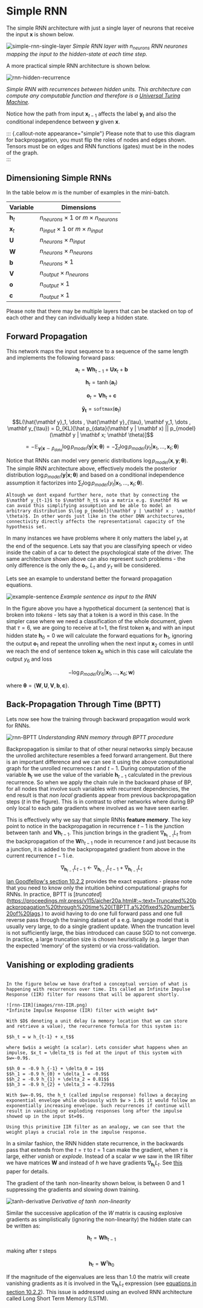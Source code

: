 # Simple RNN 

The simple RNN architecture with just a single layer of neurons that receive the input $\mathbf{x}$ is shown below.

![simple-rnn-single-layer](images/simple-rnn-simple-layer.png)
*Simple RNN layer with $n_{neurons}$ RNN neurones mapping the input to the hidden-state at each time step.*

A more practical simple RNN architecture is shown below. 

![rnn-hidden-recurrence](images/rnn-hidden-recurrence.png)

*Simple RNN with recurrences between hidden units. This architecture can compute any computable function and therefore is a [Universal Turing Machine](http://alvyray.com/CreativeCommons/BizCardUniversalTuringMachine_v2.3.pdf).* 

Notice how the path from input $\mathbf x_{t-1}$ affects the label $\mathbf y_{t}$ and also the conditional independence between $\mathbf y$ given $\mathbf x$. 


::: {.callout-note appearance="simple"} 
Please note that to use this diagram for backpropagation, you must flip the roles of nodes and edges shown. Tensors must be on edges and RNN functions (gates) must be in  the nodes of the graph.  
:::

##  Dimensioning Simple RNNs

In the table below $m$ is the number of examples in the mini-batch. 

| Variable       | Dimensions                                       |
| -------------- | ------------------------------------------------ |
| $\mathbf{h}_t$ | $n_{neurons} \times 1$ or $m \times n_{neurons}$ |
| $\mathbf{x}_t$ | $n_{input} \times 1$ or $m \times n_{input}$     |
| $\mathbf{U}$   | $n_{neurons} \times n_{input}$                   |
| $\mathbf{W}$   | $n_{neurons} \times n_{neurons}$                 |
| $\mathbf{b}$   | $n_{neurons} \times 1$                           |
| $\mathbf{V}$   | $n_{output} \times n_{neurons}$                  |
| $\mathbf{o}$   | $n_{output} \times 1$                            |
| $\mathbf{c}$   | $n_{output} \times 1$                            |

Please note that there may be multiple layers that can be stacked on top of each other and they can individually keep a hidden state. 

## Forward Propagation 

This network maps the input sequence to a sequence of the same length and implements the following forward pass:

$$\mathbf a_t = \mathbf W \mathbf h _{t-1} + \mathbf U \mathbf x_t + \mathbf b$$

$$\mathbf h_t = \tanh(\mathbf a_t)$$

$$\mathbf o_t = \mathbf V \mathbf h_t + \mathbf c$$

$$\mathbf{\hat y_t} = \mathtt{softmax}(\mathbf o_t)$$

$$L(\hat{\mathbf y}_1, \dots , \hat{\mathbf y}_{\tau}, \mathbf y_1, \dots , \mathbf y_{\tau}) = D_{KL}[\hat p_{data}(\mathbf y | \mathbf x) || p_{model}(\mathbf y | \mathbf x; \mathbf \theta)]$$

$$= - \mathbb E_{\mathbf y | \mathbf x \sim \hat{p}_{data}} \log p_{model}(\mathbf y | \mathbf x ; \mathbf \theta)  = - \sum_t \log p_{model}(y_t | \mathbf x_1, \dots, \mathbf x_t ; \mathbf \theta)$$ 

Notice that RNNs can model very generic distributions  $\log p_{model}(\mathbf x, \mathbf y ; \mathbf \theta)$. The simple RNN architecture above, effectively models the posterior distribution $\log p_{model}(\mathbf y | \mathbf x ; \mathbf \theta)$  and based on a conditional independence assumption it factorizes into $\sum_t \log p_{model}(y_t | \mathbf x_1, \dots, \mathbf x_t ; \mathbf \theta)$. 

```{admonition} Note
Altough we dont expand further here, note that by connecting the $\mathbf y_{t-1}$ to $\mathbf h_t$ via a matrix e.g. $\mathbf R$ we can avoid this simplifying assumption and be able to model an arbitrary distribution $\log p_{model}(\mathbf y | \mathbf x ; \mathbf \theta)$. In other words just like in the other DNN architectures, connectivity directly affects the representational capacity of the hypothesis set. 
```
In many instances we have problems where it only matters the label $y_\tau$ at the end of the sequence. Lets say that you are classifying speech or video inside the cabin of a car to detect the psychological state of the driver. The same architecture shown above can also represent such problems - the only difference is the only the $\mathbf o_\tau$, $L_\tau$ and $y_\tau$ will be considered. 

Lets see an example to understand better the forward propagation equations.

![example-sentence](images/example-sentence.png)
*Example sentence as input to the RNN*

In the figure above you have a hypothetical document (a sentence) that is broken into _tokens_ - lets say that a token is a word in this case. In the simpler case where we need a classification of the whole document, given that $\tau=6$, we are going to receive at t=1, the first token $\mathbf x_1$ and with an input hidden state  $\mathbf h_0 = 0$ we will calculate the forward equations for $\mathbf h_1$, ignoring the output $\mathbf o_1$ and repeat the unrolling when the next input $\mathbf x_2$ comes in until we reach the end of sentence token $\mathbf x_6$ which in this case will calculate the output $y_6$ and loss 

$$- \log p_{model} (y_6|\mathbf x_1, \dots , \mathbf x_6; \mathbf  w)$$ 

where $\mathbf \theta = \{ \mathbf W, \mathbf U, \mathbf V, \mathbf b, \mathbf c \}$. 


## Back-Propagation Through Time (BPTT)

Lets now see how the training through backward propagation would work for RNNs. 

![rnn-BPTT](images/rnn-BPTT.png)
*Understanding RNN memory through BPTT procedure*

Backpropagation is similar to that of other neural networks simply because the unrolled architecture resembles a feed forward arrangement. But there is an important difference and we can see it using the above computational graph for the unrolled recurrences $t$ and $t-1$. During computation of the variable $\mathbf h_t$ we use the value of the variable $\mathbf h_{t-1}$ calculated in the previous recurrence. So when we apply the chain rule in the backward phase of BP, for all nodes that involve such variables with recurrent dependencies, the end result is that _non local_ gradients appear from previous backpropagation steps ($t$ in the figure). This is in contrast to other networks where during BP only local to each gate gradients where involved as we have seen earlier.  


This is effectively why we say that simple RNNs **feature _memory_**.  The key point to notice in the backpropagation in recurrence $t-1$ is the junction between $\tanh$ and $\mathbf V \mathbf h_{t-1}$. This junction brings in the gradient $\nabla_{\mathbf h_{t-1}}L_t$ from the backpropagation of the $\mathbf W h_{t-1}$ node in recurrence $t$ and just because its a junction, it is added to the backpropagated gradient from above in the current recurrence $t-1$ i.e.

$$\nabla_{\mathbf h_{t-1}}L_{t-1} \leftarrow \nabla_{\mathbf h_{t-1}}L_{t-1} + \nabla_{\mathbf h_{t-1}}L_t $$ 

[Ian Goodfellow's section 10.2.2](https://www.deeplearningbook.org/contents/rnn.html) provides the exact equations - please note that you need to know only the intuition behind computational graphs for RNNs. In practice, BPTT is [_truncated_](https://proceedings.mlr.press/v115/aicher20a.html#:~:text=Truncated%20backpropagation%20through%20time%20(TBPTT,a%20fixed%20number%20of%20lags.) to avoid having to do one full forward pass and one full reverse pass through the training dataset of a e.g. language model that is usually very large, to do a single gradient update. When the truncation level is not sufficiently large, the bias introduced can cause SGD to not converge. In practice, a large truncation size is chosen heuristically (e.g. larger than the expected ‘memory’ of the system) or via cross-validation.


## Vanishing or exploding gradients

```{admonition} An IIR filter analogy

In the figure below we have drafted a conceptual version of what is happening with recurrences over time. Its called an Infinite Impulse Response (IIR) filter for reasons that will be apparent shortly. 

![rnn-IIR](images/rnn-IIR.png)
*Infinite Impulse Response (IIR) filter with weight $w$*

With $D$ denoting a unit delay (a memory location that we can store and retrieve a value), the recurrence formula for this system is:

$$h_t = w h_{t-1} + x_t$$

where $w$is a weight (a scalar). Lets consider what happens when an impulse, $x_t = \delta_t$ is fed at the input of this system with $w=-0.9$. 

$$h_0 = -0.9 h_{-1} + \delta_0 = 1$$
$$h_1 = -0.9 h_{0} + \delta_1 = -0.9$$
$$h_2 = -0.9 h_{1} + \delta_2 = 0.81$$
$$h_3 = -0.9 h_{2} + \delta_3 = -0.729$$

With $w=-0.9$, the h_t (called impulse response) follows a decaying exponential envelope while obviously with $w > 1.0$ it would follow an exponentially increasing envelope. Such recurrences if continue will result in vanishing or exploding responses long after the impulse showed up in the input $t=0$.  

Using this primitive IIR filter as an analogy, we can see that the weight plays a crucial role in the impulse response. 

```

In a similar fashion, the RNN hidden state recurrence, in the backwards pass that extends from the $t=\tau$ to $t=1$ can make the gradient, when $\tau$ is large, either _vanish_ or _explode_. Instead of a scalar $w$ we saw in the IIR filter we have matrices $\mathbf W$ and instead of $h$ we have gradients $\nabla_{\mathbf h_{t}}L_{t}$. See [this](http://proceedings.mlr.press/v28/pascanu13.pdf) paper for details. 

The gradient of the $\tanh$ non-linearity shown below, is between 0 and 1 suppressing the gradients and slowing down training. 

![tanh-derivative](images/tanh-derivative.png)
_Derivative of $\tanh$ non-linearity_

Similar the successive application of the $W$ matrix is causing explosive gradients as simplistically (ignoring the non-linearity) the hidden state can be written as: 

$$\mathbf h_{t} = \mathbf W \mathbf h_{t-1}$$

making after $\tau$ steps

$$\mathbf h_{t} = \mathbf W^\tau \mathbf h_{0}$$

If the magnitude of the eigenvalues are less than 1.0 the matrix will create vanishing gradients as it is involved in the $\nabla_{\mathbf h_{t}}L_{t}$ expression (see [equations in section 10.2.2](https://www.deeplearningbook.org/contents/rnn.html)).  This issue is addressed using an evolved RNN architecture called Long Short Term Memory (LSTM). 
